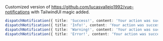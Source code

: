 Customized version of https://github.com/lucasvallejo1992/vue-notifications with TailwindUI magic added.

```typescript
dispatchNotification({ title: 'Success!', content: 'Your action was successfully submitted', type: 'success' });
dispatchNotification({ title: 'Info!', content: 'Your action was successfully submitted', type: 'info' });
dispatchNotification({ title: 'Warning!', content: 'Your action was successfully submitted', type: 'warning' });
dispatchNotification({ title: 'Error!', content: 'Your action was successfully submitted', type: 'error' });
```
